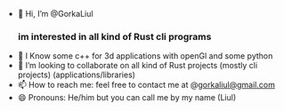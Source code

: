 - 👋 Hi, I’m @GorkaLiul
  ### im interested in all kind of Rust cli programs
- 🌱 I Know some  c++ for 3d applications with openGl and some python 
- 💞️ I’m looking to collaborate on all kind of Rust projects (mostly cli projects) (applications/libraries)
- 📫 How to reach me: feel free to contact me at @gorkaliul@gmail.com 
- 😄 Pronouns: He/him but you can call me by my name (Liul)
<!---
GorkaLiul/GorkaLiul is a ✨ special ✨ repository because its `README.md` (this file) appears on your GitHub profile.
You can click the Preview link to take a look at your changes.
--->
